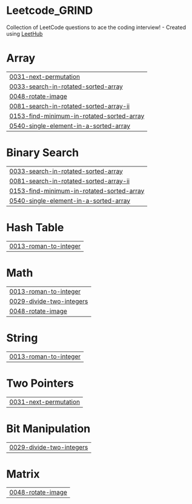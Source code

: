 # Leetcode_GRIND
Collection of LeetCode questions to ace the coding interview! - Created using [LeetHub](https://github.com/QasimWani/LeetHub)


# Array
|  |
| ------- |
| [0031-next-permutation](https://github.com/Dhruv-krishn-a/Leetcode_GRIND/tree/master/0031-next-permutation) |
| [0033-search-in-rotated-sorted-array](https://github.com/Dhruv-krishn-a/Leetcode_GRIND/tree/master/0033-search-in-rotated-sorted-array) |
| [0048-rotate-image](https://github.com/Dhruv-krishn-a/Leetcode_GRIND/tree/master/0048-rotate-image) |
| [0081-search-in-rotated-sorted-array-ii](https://github.com/Dhruv-krishn-a/Leetcode_GRIND/tree/master/0081-search-in-rotated-sorted-array-ii) |
| [0153-find-minimum-in-rotated-sorted-array](https://github.com/Dhruv-krishn-a/Leetcode_GRIND/tree/master/0153-find-minimum-in-rotated-sorted-array) |
| [0540-single-element-in-a-sorted-array](https://github.com/Dhruv-krishn-a/Leetcode_GRIND/tree/master/0540-single-element-in-a-sorted-array) |
# Binary Search
|  |
| ------- |
| [0033-search-in-rotated-sorted-array](https://github.com/Dhruv-krishn-a/Leetcode_GRIND/tree/master/0033-search-in-rotated-sorted-array) |
| [0081-search-in-rotated-sorted-array-ii](https://github.com/Dhruv-krishn-a/Leetcode_GRIND/tree/master/0081-search-in-rotated-sorted-array-ii) |
| [0153-find-minimum-in-rotated-sorted-array](https://github.com/Dhruv-krishn-a/Leetcode_GRIND/tree/master/0153-find-minimum-in-rotated-sorted-array) |
| [0540-single-element-in-a-sorted-array](https://github.com/Dhruv-krishn-a/Leetcode_GRIND/tree/master/0540-single-element-in-a-sorted-array) |
# Hash Table
|  |
| ------- |
| [0013-roman-to-integer](https://github.com/Dhruv-krishn-a/Leetcode_GRIND/tree/master/0013-roman-to-integer) |
# Math
|  |
| ------- |
| [0013-roman-to-integer](https://github.com/Dhruv-krishn-a/Leetcode_GRIND/tree/master/0013-roman-to-integer) |
| [0029-divide-two-integers](https://github.com/Dhruv-krishn-a/Leetcode_GRIND/tree/master/0029-divide-two-integers) |
| [0048-rotate-image](https://github.com/Dhruv-krishn-a/Leetcode_GRIND/tree/master/0048-rotate-image) |
# String
|  |
| ------- |
| [0013-roman-to-integer](https://github.com/Dhruv-krishn-a/Leetcode_GRIND/tree/master/0013-roman-to-integer) |
# Two Pointers
|  |
| ------- |
| [0031-next-permutation](https://github.com/Dhruv-krishn-a/Leetcode_GRIND/tree/master/0031-next-permutation) |
# Bit Manipulation
|  |
| ------- |
| [0029-divide-two-integers](https://github.com/Dhruv-krishn-a/Leetcode_GRIND/tree/master/0029-divide-two-integers) |
# Matrix
|  |
| ------- |
| [0048-rotate-image](https://github.com/Dhruv-krishn-a/Leetcode_GRIND/tree/master/0048-rotate-image) |